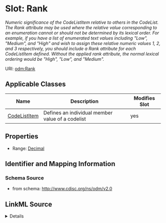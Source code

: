 # Slot: Rank


_Numeric significance of the CodeListItem relative to others in the CodeList. The Rank attribute may be used where the relative value corresponding to an enumeration cannot or should not be determined by its lexical order. For example, if you have a list of enumerated text values including "Low", "Medium", and "High" and wish to assign these relative numeric values 1, 2, and 3 respectively, you should include a Rank attribute for each CodeListItem defined. Without the applied rank attribute, the normal lexical ordering would be "High", "Low", and "Medium"._



URI: [odm:Rank](http://www.cdisc.org/ns/odm/v2.0/Rank)



<!-- no inheritance hierarchy -->




## Applicable Classes

| Name | Description | Modifies Slot |
| --- | --- | --- |
[CodeListItem](CodeListItem.md) | Defines an individual member value of a codelist |  yes  |







## Properties

* Range: [Decimal](Decimal.md)





## Identifier and Mapping Information







### Schema Source


* from schema: http://www.cdisc.org/ns/odm/v2.0




## LinkML Source

<details>
```yaml
name: Rank
description: Numeric significance of the CodeListItem relative to others in the CodeList.
  The Rank attribute may be used where the relative value corresponding to an enumeration
  cannot or should not be determined by its lexical order. For example, if you have
  a list of enumerated text values including "Low", "Medium", and "High" and wish
  to assign these relative numeric values 1, 2, and 3 respectively, you should include
  a Rank attribute for each CodeListItem defined. Without the applied rank attribute,
  the normal lexical ordering would be "High", "Low", and "Medium".
from_schema: http://www.cdisc.org/ns/odm/v2.0
rank: 1000
alias: Rank
domain_of:
- CodeListItem
range: decimal

```
</details>